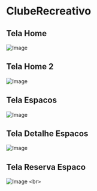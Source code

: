 # ClubeRecreativo

## Tela Home 
![Image](https://github.com/Rossatoo/clube-recreativo/issues/1#issue-3060444514)
<br>

## Tela Home 2
![Image](https://github.com/Rossatoo/clube-recreativo/issues/2#issue-3060447018)
<br>

## Tela Espacos
![Image](https://github.com/Rossatoo/clube-recreativo/issues/3#issue-3060448242)
<br>

## Tela Detalhe Espacos
![Image](https://github.com/Rossatoo/clube-recreativo/issues/4#issue-3060449950)
<br>

## Tela Reserva Espaco
![Image]([https://private-user-images.githubusercontent.com/102099800/443280353-d8e80b54-c20a-4de2-bf2f-1f7d1a1eb118.png](https://private-user-images.githubusercontent.com/102099800/443280353-d8e80b54-c20a-4de2-bf2f-1f7d1a1eb118.png?jwt=eyJhbGciOiJIUzI1NiIsInR5cCI6IkpXVCJ9.eyJpc3MiOiJnaXRodWIuY29tIiwiYXVkIjoicmF3LmdpdGh1YnVzZXJjb250ZW50LmNvbSIsImtleSI6ImtleTUiLCJleHAiOjE3NDcxNTA3NTIsIm5iZiI6MTc0NzE1MDQ1MiwicGF0aCI6Ii8xMDIwOTk4MDAvNDQzMjgwMzUzLWQ4ZTgwYjU0LWMyMGEtNGRlMi1iZjJmLTFmN2QxYTFlYjExOC5wbmc_WC1BbXotQWxnb3JpdGhtPUFXUzQtSE1BQy1TSEEyNTYmWC1BbXotQ3JlZGVudGlhbD1BS0lBVkNPRFlMU0E1M1BRSzRaQSUyRjIwMjUwNTEzJTJGdXMtZWFzdC0xJTJGczMlMkZhd3M0X3JlcXVlc3QmWC1BbXotRGF0ZT0yMDI1MDUxM1QxNTM0MTJaJlgtQW16LUV4cGlyZXM9MzAwJlgtQW16LVNpZ25hdHVyZT01NWFlZDIwMWY4MWE0MTQyMTFmY2Q1ZWFmNDc1MzFhNDJjNTAxMWM1NGYxN2ZlNzcwOTdiOTFkYTk3MGJmMDUxJlgtQW16LVNpZ25lZEhlYWRlcnM9aG9zdCJ9.NYPcfGZ1d0K-xBtfa0uyEuvLH-aQVM3QTqUQVUm6Cic))
<br>

